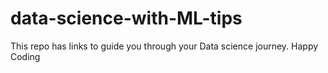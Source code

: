 # data-science-with-ML-tips
This repo has links to guide you through your Data science journey. Happy Coding
